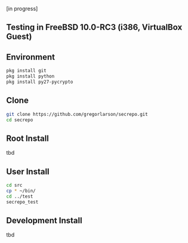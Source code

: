 [in progress]

## Testing in FreeBSD 10.0-RC3 (i386, VirtualBox Guest)

## Environment
```sh
pkg install git
pkg install python
pkg install py27-pycrypto
```

## Clone
```sh
git clone https://github.com/gregorlarson/secrepo.git
cd secrepo
```

## Root Install
tbd

## User Install
```sh
cd src
cp * ~/bin/
cd ../test
secrepo_test
```

## Development Install
tbd
